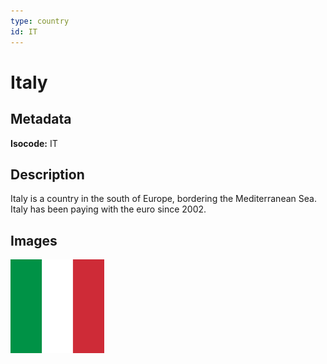 ```yaml
---
type: country
id: IT
---
```


# Italy

## Metadata

**Isocode:** IT

## Description

Italy is a country in the south of Europe, bordering the Mediterranean Sea. Italy has been paying with the euro since 2002.

## Images

<img src="it.webp" height="150" alt="Italy">